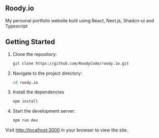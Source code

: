 ## Roody.io

My personal portfolio website built using React, Next.js, Shadcn-ui and Typescript


## Getting Started

1. Clone the repository: 
	```bash 
	git clone https://github.com/RoodyCode/roody.io.git
	```
2. Navigate to the project directory:
	```bash 
	cd roody.io
	```
3. Install the dependencies
	```bash
	npm install
	```
3. Start the development server:
	```bash
	npm run dev
	```
Visit [http://localhost:3000](http://localhost:3000) in your browser to view the site.

